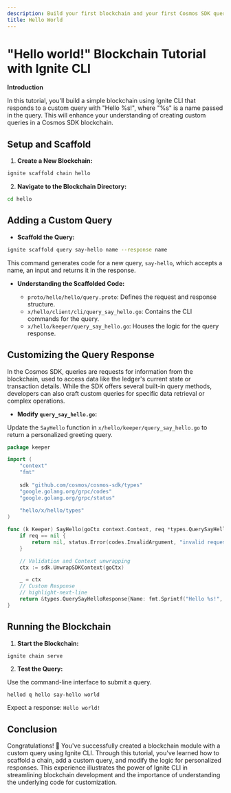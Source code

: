 ```yaml
---
description: Build your first blockchain and your first Cosmos SDK query.
title: Hello World
---
```


# "Hello world!" Blockchain Tutorial with Ignite CLI

**Introduction**

In this tutorial, you'll build a simple blockchain using Ignite CLI that responds to a custom query with "Hello %s!", where "%s" is a name passed in the query. 
This will enhance your understanding of creating custom queries in a Cosmos SDK blockchain.

## Setup and Scaffold

1. **Create a New Blockchain:**

```bash
ignite scaffold chain hello
```

2. **Navigate to the Blockchain Directory:**

```bash
cd hello
```

## Adding a Custom Query

- **Scaffold the Query:**

```bash
ignite scaffold query say-hello name --response name
```

This command generates code for a new query, `say-hello`, which accepts a name, an input and returns it in the response.

- **Understanding the Scaffolded Code:**

	- `proto/hello/hello/query.proto`: Defines the request and response structure.
	- `x/hello/client/cli/query_say_hello.go`: Contains the CLI commands for the query.
	- `x/hello/keeper/query_say_hello.go`: Houses the logic for the query response.


## Customizing the Query Response

In the Cosmos SDK, queries are requests for information from the blockchain, used to access data like the ledger's current state or transaction details. While the SDK offers several built-in query methods, developers can also craft custom queries for specific data retrieval or complex operations. 

- **Modify `query_say_hello.go`:**
  
Update the `SayHello` function in `x/hello/keeper/query_say_hello.go` to return a personalized greeting query.

```go title="x/hello/keeper/query_say_hello.go"
package keeper

import (
	"context"
	"fmt"
	
	sdk "github.com/cosmos/cosmos-sdk/types"
	"google.golang.org/grpc/codes"
	"google.golang.org/grpc/status"
	
	"hello/x/hello/types"
)

func (k Keeper) SayHello(goCtx context.Context, req *types.QuerySayHelloRequest) (*types.QuerySayHelloResponse, error) {
	if req == nil {
		return nil, status.Error(codes.InvalidArgument, "invalid request")
	}

	// Validation and Context unwrapping
	ctx := sdk.UnwrapSDKContext(goCtx)

	_ = ctx
	// Custom Response
	// highlight-next-line
	return &types.QuerySayHelloResponse{Name: fmt.Sprintf("Hello %s!", req.Name)}, nil
}
```

## Running the Blockchain

1. **Start the Blockchain:**

```bash
ignite chain serve
```

2. **Test the Query:**
   
Use the command-line interface to submit a query.

```
hellod q hello say-hello world
```

Expect a response: `Hello world!`

## Conclusion

Congratulations! 🎉 You've successfully created a blockchain module with a custom query using Ignite CLI. Through this tutorial, you've learned how to scaffold a chain, add a custom query, and modify the logic for personalized responses. This experience illustrates the power of Ignite CLI in streamlining blockchain development and the importance of understanding the underlying code for customization.